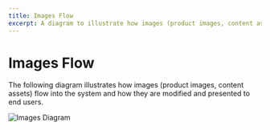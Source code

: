 ```yaml
---
title: Images Flow
excerpt: A diagram to illustrate how images (product images, content assets) flow into the system and how they are modified and presented to end users.
---
```


# Images Flow

The following diagram illustrates how images (product images, content assets) flow into the system and how they are modified and presented to end users.

![Images Diagram](images/images.svg "View Larger")
